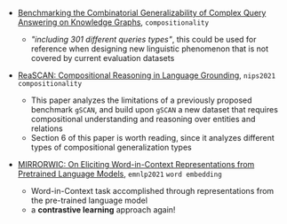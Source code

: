 
- [Benchmarking the Combinatorial Generalizability of Complex Query Answering on Knowledge Graphs](https://arxiv.org/pdf/2109.08925.pdf), `compositionality`
  
  - *"including 301 different queries types"*, this could be used for reference when designing new linguistic phenomenon that is not covered by current evaluation datasets


- [ReaSCAN: Compositional Reasoning in Language Grounding](https://arxiv.org/pdf/2109.08994.pdf), `nips2021` `compositionality`

  - This paper analyzes the limitations of a previously proposed benchmark `gSCAN`, and build upon `gSCAN` a new dataset that requires compositional understanding and reasoning over entities and relations
  - Section 6 of this paper is worth reading, since it analyzes different types of compositional generalization types


- [MIRRORWIC: On Eliciting Word-in-Context Representations from Pretrained Language Models](https://arxiv.org/pdf/2109.09237.pdf), `emnlp2021` `word embedding`

  - Word-in-Context task accomplished through representations from the pre-trained language model
  - a **contrastive learning** approach again!

